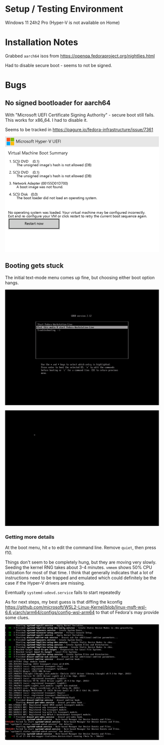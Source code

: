 


# Setup / Testing Environment

Windows 11 24h2 Pro (Hyper-V is not available on Home)


# Installation Notes


Grabbed `aarch64` isos from https://openqa.fedoraproject.org/nightlies.html

Had to disable secure boot - seems to not be signed.


# Bugs

## No signed bootloader for aarch64


With "Microsoft UEFI Certificate Signing Authority" - secure boot still fails. This works for x86_64. I had to disable it. 

Seems to be tracked in https://pagure.io/fedora-infrastructure/issue/7361

![Secure boot failure](secure-boot-fail.png)


## Booting gets stuck

The initial text-mode menu comes up fine, but choosing either boot option hangs.

![boot menu](boot-menu.png)

![boot hangs on just a cursor](boot-hang.png)



### Getting more details

At the boot menu, hit `e` to edit the command line. Remove `quiet`, then press f10.

Things don't seem to be completely hung, but they are moving very slowly. Seeding the kernel RNG takes about 3-4 minutes. `vmmem` shows 50% CPU utilization for most of that time. I think that generally indicates that a lot of instructions need to be trapped and emulated which could definitely be the case if the Hyper-V drivers are missing.

Eventually `systemd-udevd.service` fails to start repeatedly

As for next steps, my best guess is that diffing the kconfig https://github.com/microsoft/WSL2-Linux-Kernel/blob/linux-msft-wsl-6.6.y/arch/arm64/configs/config-wsl-arm64 to that of Fedora's may provide some clues.

![state after 10 minutes of booting](boot-10mins-failudev.png)